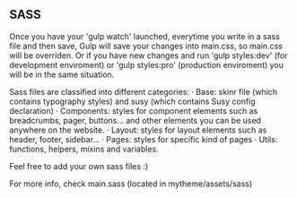 SASS
----

Once you have your 'gulp watch' launched, everytime you write in a sass file 
and then save, Gulp will save your changes into main.css, so main.css will be 
overriden. Or if you have new changes and run 'gulp styles:dev' 
(for development enviroment) or 'gulp styles:pro' (production enviroment) you 
will be in the same situation.

Sass files are classified into different categories:
· Base: skinr file (which contains typography styles) and susy (which contains 
Susy config declaration)
· Components: styles for component elements such as breadcrumbs, pager, 
buttons... and other elements you can be used anywhere on the website.
· Layout: styles for layout elements such as header, footer, sidebar...
· Pages: styles for specific kind of pages
· Utils: functions, helpers, mixins and variables.

Feel free to add your own sass files :)

For more info, check main.sass (located in mytheme/assets/sass)
